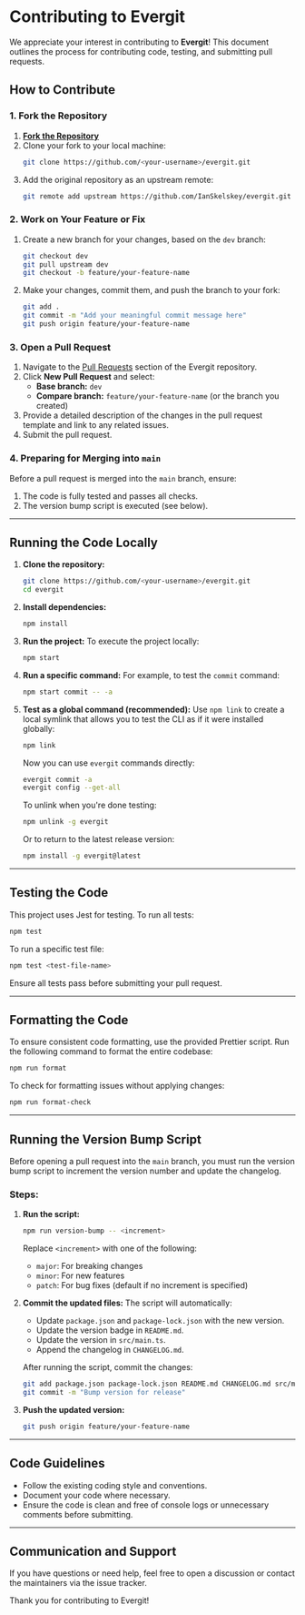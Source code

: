 # Contributing to Evergit

We appreciate your interest in contributing to **Evergit**! This document outlines the process for contributing code, testing, and submitting pull requests.

## How to Contribute

### 1. Fork the Repository

1. [**Fork the Repository**](https://github.com/IanSkelskey/evergit/fork)
2. Clone your fork to your local machine:
    ```bash
    git clone https://github.com/<your-username>/evergit.git
    ```
3. Add the original repository as an upstream remote:
    ```bash
    git remote add upstream https://github.com/IanSkelskey/evergit.git
    ```

### 2. Work on Your Feature or Fix

1. Create a new branch for your changes, based on the `dev` branch:
    ```bash
    git checkout dev
    git pull upstream dev
    git checkout -b feature/your-feature-name
    ```
2. Make your changes, commit them, and push the branch to your fork:
    ```bash
    git add .
    git commit -m "Add your meaningful commit message here"
    git push origin feature/your-feature-name
    ```

### 3. Open a Pull Request

1. Navigate to the [Pull Requests](https://github.com/IanSkelskey/evergit/pulls) section of the Evergit repository.
2. Click **New Pull Request** and select:
    - **Base branch:** `dev`
    - **Compare branch:** `feature/your-feature-name` (or the branch you created)
3. Provide a detailed description of the changes in the pull request template and link to any related issues.
4. Submit the pull request.

### 4. Preparing for Merging into `main`

Before a pull request is merged into the `main` branch, ensure:

1. The code is fully tested and passes all checks.
2. The version bump script is executed (see below).

---

## Running the Code Locally

1. **Clone the repository:**

    ```bash
    git clone https://github.com/<your-username>/evergit.git
    cd evergit
    ```

2. **Install dependencies:**

    ```bash
    npm install
    ```

3. **Run the project:**
   To execute the project locally:

    ```bash
    npm start
    ```

4. **Run a specific command:**
   For example, to test the `commit` command:
    ```bash
    npm start commit -- -a
    ```

5. **Test as a global command (recommended):**
   Use `npm link` to create a local symlink that allows you to test the CLI as if it were installed globally:
   
    ```bash
    npm link
    ```
    
    Now you can use `evergit` commands directly:
    ```bash
    evergit commit -a
    evergit config --get-all
    ```
    
    To unlink when you're done testing:
    ```bash
    npm unlink -g evergit
    ```

    Or to return to the latest release version:
    ```bash
    npm install -g evergit@latest
    ```
---

## Testing the Code

This project uses Jest for testing. To run all tests:

```bash
npm test
```

To run a specific test file:

```bash
npm test <test-file-name>
```

Ensure all tests pass before submitting your pull request.

---

## Formatting the Code

To ensure consistent code formatting, use the provided Prettier script. Run the following command to format the entire codebase:

```bash
npm run format
```

To check for formatting issues without applying changes:

```bash
npm run format-check
```

---

## Running the Version Bump Script

Before opening a pull request into the `main` branch, you must run the version bump script to increment the version number and update the changelog.

### Steps:

1. **Run the script:**

    ```bash
    npm run version-bump -- <increment>
    ```

    Replace `<increment>` with one of the following:

    - `major`: For breaking changes
    - `minor`: For new features
    - `patch`: For bug fixes (default if no increment is specified)

2. **Commit the updated files:**
   The script will automatically:

    - Update `package.json` and `package-lock.json` with the new version.
    - Update the version badge in `README.md`.
    - Update the version in `src/main.ts`.
    - Append the changelog in `CHANGELOG.md`.

    After running the script, commit the changes:

    ```bash
    git add package.json package-lock.json README.md CHANGELOG.md src/main.ts
    git commit -m "Bump version for release"
    ```

3. **Push the updated version:**
    ```bash
    git push origin feature/your-feature-name
    ```

---

## Code Guidelines

-   Follow the existing coding style and conventions.
-   Document your code where necessary.
-   Ensure the code is clean and free of console logs or unnecessary comments before submitting.

---

## Communication and Support

If you have questions or need help, feel free to open a discussion or contact the maintainers via the issue tracker.

Thank you for contributing to Evergit!
